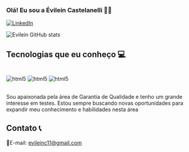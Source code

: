 ### Olá! Eu sou a Évilein Castelanelli 👋🏻

[![LinkedIn](https://img.shields.io/badge/LinkedIn-0077B5?style=for-the-badge&logo=linkedin&logoColor=white)](www.linkedin.com/in/évilein-castelanelli-93a08b266)

![Evilein GitHub stats](https://github-readme-stats.vercel.app/api?username=Evileinc11&show_icons=true&theme=cobalt)

## Tecnologias que eu conheço 💻

<div style="display: inline_block"><br/> 
  <img align="center" alt="html5" src="https://img.shields.io/badge/Python-3776AB?style=for-the-badge&logo=python&logoColor=white"/>
  <img align="center" alt="html5" src="https://img.shields.io/badge/JavaScript-F7DF1E?style=for-the-badge&logo=javascript&logoColor=black"/>
  <img align="center" alt="html5" src="https://img.shields.io/badge/Node.js-43853D?style=for-the-badge&logo=node.js&logoColor=white"/>
</div><br/>

Sou apaixonada pela área de Garantia de Qualidade e tenho um grande interesse em testes. Estou sempre buscando novas oportunidades para expandir meu conhecimento e habilidades nesta área

## Contato 📞

📧E-mail: evileinc11@gmail.com
